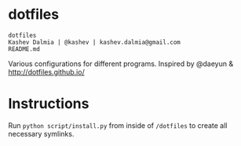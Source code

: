 dotfiles
========

    dotfiles
    Kashev Dalmia | @kashev | kashev.dalmia@gmail.com
    README.md

Various configurations for different programs. Inspired by @daeyun & http://dotfiles.github.io/

# Instructions
Run `python script/install.py` from inside of `/dotfiles` to create all necessary symlinks.
